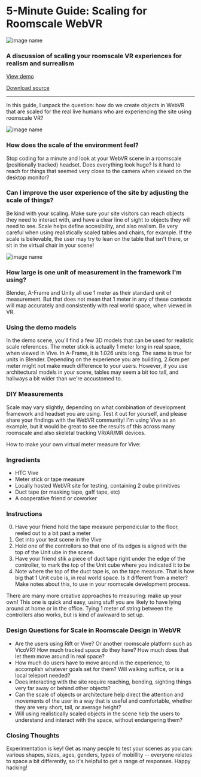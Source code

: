 <!--
post_type: creating
title: Scaling for Roomscale WebVR
author: EricaLayton
keywords: [blog, creating, roomscale, blender, aframe, scale, measurement, guides]
date_published: 2017-11-29
date_updated: 2017-11-29
-->

# 5-Minute Guide: Scaling for Roomscale WebVR

![image name](/creating/roomscale-scaling/img/things-for-scale.png)

### A discussion of scaling your roomscale VR experiences for realism and surrealism

<a href="demo/" class="btn btn-demo">View demo</a>

<a href="https://github.com/WebVRRocks/webvrrocks/archive/master.zip" class="btn btn-source">Download source</a>

---
In this guide, I unpack the question: how do we create objects in WebVR that are scaled for the real live humans who are experiencing the site using roomscale VR?

![image name](/creating/roomscale-scaling/img/grand-vista.png)

### How does the scale of the environment feel?

Stop coding for a minute and look at your WebVR scene in a roomscale (positionally tracked) headset. Does everything look huge? Is it hard to reach for things that seemed very close to the camera when viewed on the desktop monitor?

### Can I improve the user experience of the site by adjusting the scale of things?

Be kind with your scaling. Make sure your site visitors can reach objects they need to interact with, and have a clear line of sight to objects they will need to see. Scale helps define accesibility, and also realism. Be very careful when using realistically scaled tables and chairs, for example. If the scale is believable, the user may try to lean on the table that isn't there, or sit in the virtual chair in your scene!

![image name](/creating/roomscale-scaling/img/easy-to-reach.png)

### How large is one unit of measurement in the framework I'm using?

Blender, A-Frame and Unity all use 1 meter as their standard unit of measurement.  But that does not mean that 1 meter in any of these contexts will map accurately and consistently with real world space, when viewed in VR.

### Using the demo models

In the demo scene, you'll find a few 3D models that can be used for realistic scale references. The meter stick is actually 1 meter long in real space, when viewed in Vive. In A-Frame, it is 1.026 units long. The same is true for units in Blender. Depending on the experience you are building, 2.6cm per meter might not make much difference to your users. However, if you use architectural models in your scene, tables may seem a bit too tall, and hallways a bit wider than we're accustomed to.  


### DIY Measurements

Scale may vary slightly, depending on what combination of development framework and headset you are using. Test it out for yourself, and please share your findings with the WebVR community! I'm using Vive as an example, but it would be great to see the results of this across many roomscale and also skeletal tracking VR/AR/MR devices.

How to make your own virtual meter measure for Vive:

### Ingredients
* HTC Vive
* Meter stick or tape measure
* Locally hosted WebVR site for testing, containing 2 cube primitives
* Duct tape (or masking tape, gaff tape, etc)
* A cooperative friend or coworker
### Instructions
0. Have your friend hold the tape measure perpendicular to the floor, reeled out to a bit past a meter
0. Get into your test scene in the Vive
0. Hold one of the controllers so that one of its edges is aligned with the top of the Unit ube in the scene.
0. Have your friend stik a piece of duct tape right under the edge of the controller, to mark the top of the Unit cube where you indicated it to be
0. Note where the top of the duct tape is, on the tape measure. That is how big that 1 Unit cube is, in real world space. Is it different from a meter? Make notes about this, to use in your roomscale development process.

There are many more creative approaches to measuring: make up your own! This one is quick and easy, using stuff you are likely to have lying around at home or in the office. Tying 1 meter of string between the controllers also works, but is kind of awkward to set up.

### Design Questions for Scale in Roomscale Design in WebVR

* Are the users using Rift or Vive? Or another roomscale platform such as VicoVR? How much tracked space do they have? How much does that let them move around in real space?
* How much do users have to move around in the experience, to accomplish whatever goals set for them? Will walking suffice, or is a local teleport needed?
* Does interacting with the site require reaching, bending, sighting things very far away or behind other objects?
* Can the scale of objects or architecture help direct the attention and movements of the user in a way that is useful and comfortable, whether they are very short, tall, or average height?
* Will using realistically scaled objects in the scene help the users to understand and interact with the space, without endangering them?

### Closing Thoughts

Experimentation is key! Get as many people to test your scenes as you can: various shapes, sizes, ages, genders, types of mobillity -- everyone relates to space a bit differently, so it's helpful to get a range of responses. Happy hacking!



